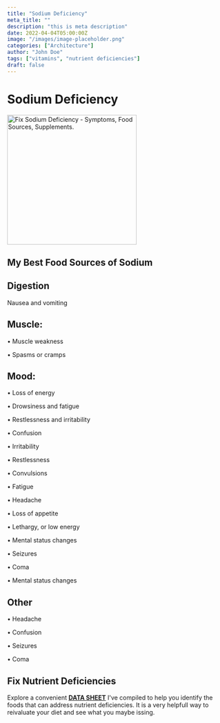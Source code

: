 ```yaml
---
title: "Sodium Deficiency"
meta_title: ""
description: "this is meta description"
date: 2022-04-04T05:00:00Z
image: "/images/image-placeholder.png"
categories: ["Architecture"]
author: "John Doe"
tags: ["vitamins", "nutrient deficiencies"]
draft: false
---
```


<h1>Sodium Deficiency</h1>
            <img alt="Fix Sodium Deficiency - Symptoms, Food Sources, Supplements."" class="responsiveimg-300" width="300" height="300" alt="longevity secrets how to stay young" src="../../../images/optimize-you-fitness-for-longevity-600.webp" />
            <h2>My Best Food Sources of Sodium</h2>
          <p></p>
<h2>Digestion</h2><p>Nausea and vomiting</p>
<h2>Muscle:</h2><p>&bull; Muscle weakness</p><p>&bull; Spasms or cramps</p>
<h2>Mood:</h2><p>&bull; Loss of energy</p><p>&bull; Drowsiness and fatigue</p><p>&bull; Restlessness and irritability</p><p>&bull; Confusion</p><p>&bull; Irritability</p><p>&bull; Restlessness</p><p>&bull; Convulsions</p><p>&bull; Fatigue</p><p>&bull; Headache</p><p>&bull; Loss of appetite</p><p>&bull; Lethargy, or low energy</p><p>&bull; Mental status changes</p><p>&bull; Seizures</p><p>&bull; Coma</p><p>&bull; Mental status changes</p>
<h2>Other</h2>
<p>&bull; Headache</p><p>&bull; Confusion</p><p>&bull; Seizures</p><p>&bull; Coma</p>
<h2>Fix Nutrient Deficiencies</h2><p>Explore a convenient <a title="fix nutritional deficiencies with a data sheet" href="../nutrients-in-healthy-foods.html"><b>DATA SHEET</b></a> I've compiled to help you identify the foods that can address nutrient deficiencies. It is a very helpfull way to reivaluate your diet and see what you maybe issing.</p>